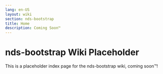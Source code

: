 ```yaml
---
lang: en-US
layout: wiki
section: nds-bootstrap
title: Home
description: Coming Soon™
---
```


# nds-bootstrap Wiki Placeholder

This is a placeholder index page for the nds-bootstrap wiki, coming soon™!
